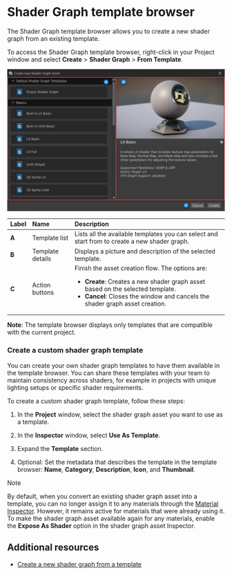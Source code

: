 # Shader Graph template browser

The Shader Graph template browser allows you to create a new shader graph from an existing template.

To access the Shader Graph template browser, right-click in your Project window and select **Create** > **Shader Graph** > **From Template**.

![The template browser](images/template-browser.png)

| Label | Name | Description |
| :--- | :--- | :--- |
| **A** | Template list | Lists all the available templates you can select and start from to create a new shader graph. |
| **B** | Template details | Displays a picture and description of the selected template. |
| **C** | Action buttons | Finish the asset creation flow. The options are:<ul><li>**Create**: Creates a new shader graph asset based on the selected template.</li><li>**Cancel**: Closes the window and cancels the shader graph asset creation.</li></ul> |

**Note**: The template browser displays only templates that are compatible with the current project.

### Create a custom shader graph template

You can create your own shader graph templates to have them available in the template browser. You can share these templates with your team to maintain consistency across shaders, for example in projects with unique lighting setups or specific shader requirements.

To create a custom shader graph template, follow these steps:

1. In the **Project** window, select the shader graph asset you want to use as a template.

1. In the **Inspector** window, select **Use As Template**.

1. Expand the **Template** section.

1. Optional: Set the metadata that describes the template in the template browser: **Name**, **Category**, **Description**, **Icon**, and **Thumbnail**.

> [!NOTE]
> By default, when you convert an existing shader graph asset into a template, you can no longer assign it to any materials through the [Material Inspector](https://docs.unity3d.com/Manual/class-Material.html). However, it remains active for materials that were already using it. To make the shader graph asset available again for any materials, enable the **Expose As Shader** option in the shader graph asset Inspector.

## Additional resources

* [Create a new shader graph from a template](create-shader-graph-template.md)
